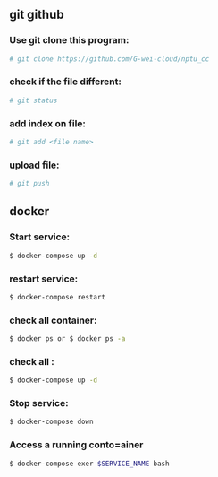 ## git github
### Use git clone this program:
```sh
# git clone https://github.com/G-wei-cloud/nptu_cc 
```

### check if the file different:
```sh
# git status
```

### add index on file:
```sh
# git add <file name>
```

### upload file:
```sh
# git push
```

## docker
### Start service:
```sh
$ docker-compose up -d
```

### restart service:
```sh
$ docker-compose restart
```

### check all container:
```sh
$ docker ps or $ docker ps -a
```

### check all :
```sh
$ docker-compose up -d
```

### Stop service:
```sh
$ docker-compose down
```

### Access a running conto=ainer
```sh
$ docker-compose exer $SERVICE_NAME bash
```

